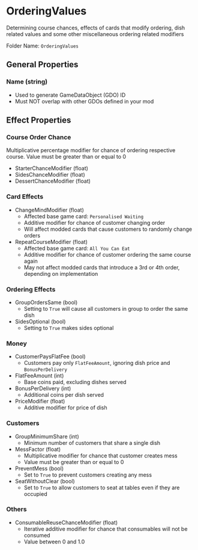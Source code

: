 # OrderingValues

Determining course chances, effects of cards that modify ordering, dish related values and some other miscellaneous ordering related modifiers

Folder Name: `OrderingValues`

## General Properties

### Name (string)

* Used to generate GameDataObject (GDO) ID
* Must NOT overlap with other GDOs defined in your mod

## Effect Properties

### Course Order Chance

Multiplicative percentage modifier for chance of ordering respective course. Value must be greater than or equal to 0

* StarterChanceModifier (float)
* SidesChanceModifier (float)
* DessertChanceModifier (float)

### Card Effects

* ChangeMindModifier (float)
  * Affected base game card: `Personalised Waiting`
  * Additive modifier for chance of customer changing order
  * Will affect modded cards that cause customers to randomly change orders
* RepeatCourseModifier (float)
  * Affected base game card: `All You Can Eat`
  * Additive modifier for chance of customer ordering the same course again
  * May not affect modded cards that introduce a 3rd or 4th order, depending on implementation

### Ordering Effects

* GroupOrdersSame (bool)
  * Setting to `True` will cause all customers in group to order the same dish
* SidesOptional (bool)
  * Setting to `True` makes sides optional

### Money

* CustomerPaysFlatFee (bool)
  * Customers pay only `FlatFeeAmount`, ignoring dish price and `BonusPerDelivery`
* FlatFeeAmount (int)
  * Base coins paid, excluding dishes served
* BonusPerDelivery (int)
  * Additional coins per dish served
* PriceModifier (float)
  * Additive modifier for price of dish

### Customers

* GroupMinimumShare (int)
  * Minimum number of customers that share a single dish
* MessFactor (float)
  * Multiplicative modifier for chance that customer creates mess
  * Value must be greater than or equal to 0
* PreventMess (bool)
  * Set to `True` to prevent customers creating any mess
* SeatWithoutClear (bool)
  * Set to `True` to allow customers to seat at tables even if they are occupied

### Others

* ConsumableReuseChanceModifier (float)
  * Iterative additive modifier for chance that consumables will not be consumed
  * Value between 0 and 1.0
